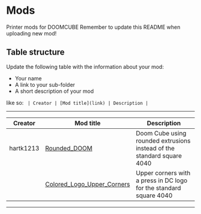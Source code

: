 # Mods

Printer mods for DOOMCUBE
Remember to update this README when uploading new mod!

## Table structure

Update the following table with the information about your mod:
- Your name
- A link to your sub-folder
- A short description of your mod

like so:
`
| Creator | [Mod title](link) | Description |`

---

| Creator | Mod title | Description |
| --- | --- | --- |
| hartk1213 | [Rounded_DOOM](./hartk1213/Rounded_DOOM) | Doom Cube using rounded extrusions instead of the standard square  4040 |
|| [Colored_Logo_Upper_Corners](./hartk1213/Colored_Logo_Upper_Corners) | Upper corners with a press in DC logo for the standard square 4040 |


---
